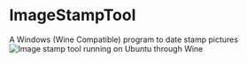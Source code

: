 # ImageStampTool
A Windows (Wine Compatible) program to date stamp pictures
![Image stamp tool running on Ubuntu through Wine](https://i.imgur.com/pjYPQsI.png)
